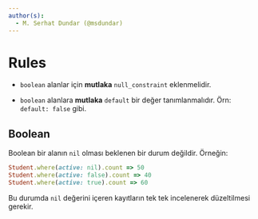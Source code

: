 ```yaml
---
author(s):
  - M. Serhat Dundar (@msdundar)
---
```


Rules
=====

- `boolean` alanlar için **mutlaka** `null_constraint` eklenmelidir.

- `boolean` alanlara **mutlaka** `default` bir değer tanımlanmalıdır. Örn: `default: false` gibi.

Boolean
-------

Boolean bir alanın `nil` olması beklenen bir durum değildir. Örneğin:

```ruby
Student.where(active: nil).count => 50
Student.where(active: false).count => 40
Student.where(active: true).count => 60
```

Bu durumda `nil` değerini içeren kayıtların tek tek incelenerek düzeltilmesi gerekir.
